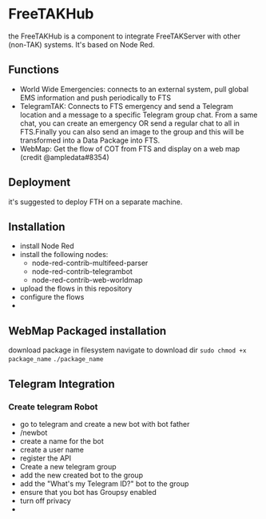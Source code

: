 # FreeTAKHub
the FreeTAKHub is a component to integrate FreeTAKServer with other (non-TAK) systems. It's based on Node Red.

## Functions
* World Wide Emergencies: connects to an external system, pull global EMS information and push periodically to FTS
*  TelegramTAK: Connects to FTS emergency and send a Telegram location and a message to a specific Telegram group chat. From a  same chat, you can create  an emergency OR send a regular chat to all in FTS.Finally you can also send an image to the group and this will be transformed into a Data Package into FTS.
*  WebMap: Get the flow of COT from FTS and display on a web map (credit @ampledata#8354) 

## Deployment
it's suggested to deploy FTH on a separate machine.

## Installation
* install Node Red
* install the following nodes: 
  * node-red-contrib-multifeed-parser
  *  node-red-contrib-telegrambot
  *  node-red-contrib-web-worldmap
* upload the flows in this repository
* configure the flows
* 
## WebMap Packaged installation
download package in filesystem
navigate to download dir
```sudo chmod +x package_name```
```./package_name```

## Telegram Integration

### Create telegram Robot
* go to telegram and create a new bot with bot father
* /newbot
* create a name for the bot
* create a user name
* register the API
* Create a new telegram group
* add the new created bot to the group
* add the "What's my Telegram ID?" bot to the group
* ensure that you bot has Groupsy enabled
* turn off privacy
* 

